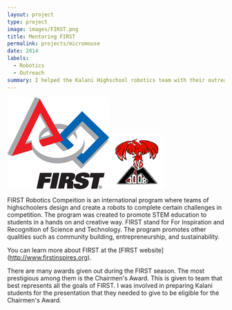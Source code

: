 ```yaml
---
layout: project
type: project
image: images/FIRST.png
title: Mentoring FIRST
permalink: projects/micromouse
date: 2014
labels:
  - Robotics
  - Outreach
summary: I helped the Kalani Highschool robotics team with their outreach program for FIRST Robotics.
---
```


<div class="ui small rounded images">
  <img class="ui image" src="../images/FIRST.png">
  <img class="ui image" src="../images/Kalani.png">
</div>

FIRST Robotics Compeition is an international program where teams of highschoolers design and create a robots to complete certain challenges in competition. The program was created to promote STEM education to students in a hands on and creative way. FIRST stand for For Inspiration and Recognition of Science and Technology. The program promotes other qualities such as community building, entrepreneurship, and sustainability.

You can learn more about FIRST at the [FIRST website] (http://www.firstinspires.org).

There are many awards given out during the FIRST season. The most prestigious among them is the Chairmen's Award. This is given to team that best represents all the goals of FIRST. I was involved in preparing Kalani students for the presentation that they needed to give to be eligible for the Chairmen's Award.



